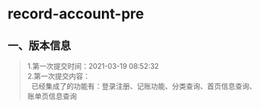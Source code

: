 # record-account-pre
## 一、版本信息
> 1.第一次提交时间：2021-03-19 08:52:32 <br/>
> 2.第一次提交内容：<br/>
>  &nbsp;&nbsp;已经集成了的功能有：登录注册、记账功能、分类查询、首页信息查询、账单页信息查询
